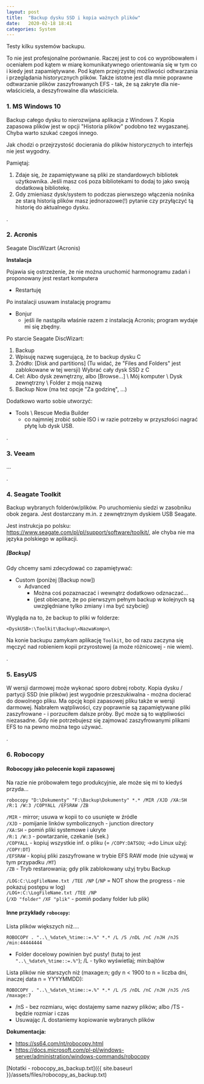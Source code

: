 ```yaml
---
layout: post
title:  "Backup dysku SSD i kopia ważnych plików"
date:   2020-02-18 18:41
categories: System
---
```


Testy kilku systemów backupu.

To nie jest profesjonalne porównanie. Raczej jest to coś co wypróbowałem i oceniałem pod kątem w miarę komunikatywnego orientowania się w tym co i kiedy jest zapamiętywane. Pod kątem przejrzystej możliwości odtwarzania i przeglądania historycznych plików. Także istotne jest dla mnie poprawne odtwarzanie plików zaszyfrowanych EFS - tak, że są zakryte dla nie-właściciela, a deszyfrowalne dla właściciela.

### 1. MS Windows 10

Backup całego dysku to nierozwijana aplikacja z Windows 7. Kopia zapasowa plików jest w opcji "Historia plików" podobno też wygaszanej. Chyba warto szukać czegoś innego. 

Jak chodzi o przejrzystość docierania do plików historycznych to interfejs nie jest wygodny.

Pamiętaj:
1. Zdaje się, że zapamiętywane są pliki ze standardowych bibliotek użytkownika. Jeśli masz coś poza bibliotekami to dodaj to jako swoją dodatkową bibliotekę.
2. Gdy zmieniasz dysk/system to podczas pierwszego włączenia nośnika ze starą historią plików masz jednorazowe(!) pytanie czy przyłączyć tą historię do aktualnego dysku.

.

### 2. Acronis

Seagate DiscWizart (Acronis)

**Instalacja**

Pojawia się ostrzeżenie, że nie można uruchomić harmonogramu zadań i proponowany jest restart komputera
- Restartuję

Po instalacji usuwam instalację programu
- Bonjur 
	- jeśli ile nastąpiła właśnie razem z instalacją Acronis; program wydaje mi się zbędny.

Po starcie Seagate DiscWizart:
1. Backup
2. Wpisuję nazwę sugerującą, że to backup dysku C
3. Źródło: [Disk and partitions] (Tu widać, że "Files and Folders" jest zablokowane w tej wersji) Wybrać cały dysk SSD z C
4. Cel: Albo dysk zewnętrzny, albo [Browse...] \ Mój komputer \ Dysk zewnętrzny \ Folder z moją nazwą
5. Backup Now (ma też opcje "Za godzinę", ...)


Dodatkowo warto sobie utworzyć:
- Tools \ Rescue Media Builder
	- co najmniej zrobić sobie ISO i w razie potrzeby w przyszłości nagrać płytę lub dysk USB.

.

### 3. Veeam

...

.

### 4. Seagate Toolkit

Backup wybranych folderów/plików. Po uruchomieniu siedzi w zasobniku obok zegara. Jest dostarczany m.in. z zewnętrznym dyskiem USB Seagate.

Jest instrukcja po polsku: <https://www.seagate.com/pl/pl/support/software/toolkit/>, 
ale chyba nie ma języka polskiego w aplikacji.

##### [Backup]

Gdy chcemy sami zdecydować co zapamiętywać:
* Custom (poniżej [Backup now])
	* Advanced
		* Można coś pozaznaczać i wewnątrz dodatkowo odznaczać...
		* (jest obiecane, że po pierwszym pełnym backup w kolejnych są uwzględniane tylko zmiany i ma być szybciej)


Wygląda na to, że backup to pliki w folderze:

	<DyskUSB>:\Toolkit\Backup\<NazwaKomp>\

Na konie backupu zamykam aplikację `Toolkit`, bo od razu zaczyna się męczyć nad robieniem kopii przyrostowej (a może różnicowej - nie wiem).

.

### 5. EasyUS

W wersji darmowej może wykonać sporo dobrej roboty. Kopia dysku / partycji SSD (nie plików) jest wygodnie przeszukiwalna - można docierać do dowolnego pliku. Ma opcję kopii zapasowej pliku także w wersji darmowej. Nabrałem wątpliwości, czy poprawnie są zapamiętywane pliki zaszyfrowane - i porzuciłem dalsze próby. Być może są to wątpliwości niezasadne. Gdy nie potrzebujesz się zajmować zaszyfrowanymi plikami EFS to na pewno można tego używać.

.

### 6. Robocopy

#### Robocopy jako polecenie kopii zapasowej

Na razie nie próbowałem tego produkcyjnie, ale może się mi to kiedyś przyda...

	robocopy "D:\Dokumenty" "F:\Backup\Dokumenty" *.* /MIR /XJD /XA:SH /R:1 /W:3 /COPYALL /EFSRAW /ZB

`/MIR` - mirror; usuwa w kopii to co usunięte w źródle  
`/XJD` - pomijanie linków symbolicznych - junction directory  
`/XA:SH` - pomiń pliki systemowe i ukryte  
`/R:1 /W:3` - powtarzanie, czekanie (sek.)  
`/COPYALL` - kopiuj wszystkie inf. o pliku (= `/COPY:DATSOU`; ->do Linux użyj: `/COPY:DT`)  
`/EFSRAW` - kopiuj pliki zaszyfrowane w trybie EFS RAW mode (nie używaj w tym przypadku `/MT`)  
`/ZB` - Tryb restarowania; gdy plik zablokowany użyj trybu Backup  

`/LOG:C:\LogFileName.txt /TEE /NP`   (`/NP` = NOT show the progress - nie pokazuj postępu w log)  
`/LOG+:C:\LogFileName.txt /TEE /NP`  
(`/XD "folder"` `/XF "plik"` - pomiń podany folder lub plik)


#### Inne przykłady `robocopy`:

Lista plików większych niż....

	ROBOCOPY . "..\_%date%_%time::=.%" *.* /L /S /nDL /nC /nJH /nJS /min:44444444

* Folder docelowy powinien być pusty! (tutaj to jest `"..\_%date%_%time::=.%"`); /L - tylko wyświetlaj; min:bajtów
		
Lista plików nie starszych niż  (maxage:n; gdy n < 1900 to n = liczba dni, inaczej data n = YYYYMMDD):

	ROBOCOPY . "..\_%date%_%time::=.%" *.* /L /S /nDL /nC /nJH /nJS /nS /maxage:7

* /nS - bez rozmiaru, więc dostajemy same nazwy plików; albo /TS - będzie rozmiar i czas 
* Usuwając /L dostaniemy kopiowanie wybranych plików

**Dokumentacja:**

* <https://ss64.com/nt/robocopy.html>
* <https://docs.microsoft.com/pl-pl/windows-server/administration/windows-commands/robocopy>

[Notatki - robocopy_as_backup.txt]({{ site.baseurl }}/assets/files/robocopy_as_backup.txt)


